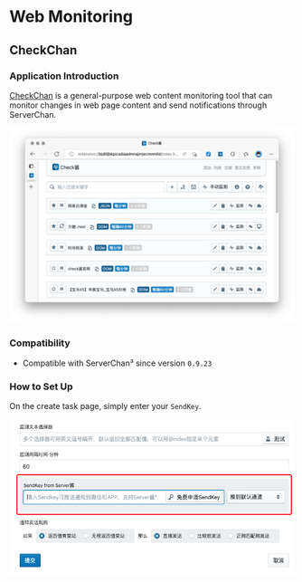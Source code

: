 # Web Monitoring

## CheckChan

### Application Introduction

[CheckChan](https://ckc.ftqq.com/) is a general-purpose web content monitoring tool that can monitor changes in web page content and send notifications through ServerChan.

![](../../../../image/20241016161355.png)

### Compatibility

- Compatible with ServerChan³ since version `0.9.23`

### How to Set Up

On the create task page, simply enter your `SendKey`.

![](../../../../image/20241016161601.png) 